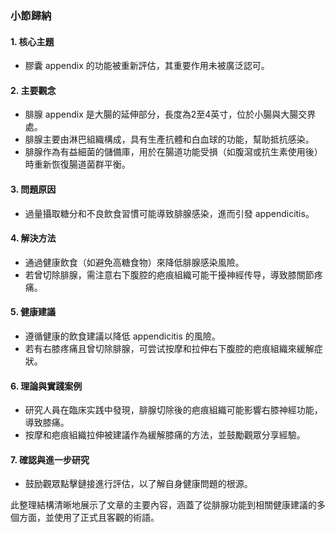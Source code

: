 ### 小節歸納

#### 1. 核心主題  
- 膠囊 appendix 的功能被重新評估，其重要作用未被廣泛認可。

#### 2. 主要觀念  
- 腓腺 appendix 是大腸的延伸部分，長度為2至4英寸，位於小腸與大腸交界處。  
- 腓腺主要由淋巴組織構成，具有生產抗體和白血球的功能，幫助抵抗感染。  
- 腓腺作為有益細菌的儲備庫，用於在腸道功能受損（如腹瀉或抗生素使用後）時重新恢復腸道菌群平衡。

#### 3. 問題原因  
- 過量攝取糖分和不良飲食習慣可能導致腓腺感染，進而引發 appendicitis。  

#### 4. 解決方法  
- 通過健康飲食（如避免高糖食物）來降低腓腺感染風險。  
- 若曾切除腓腺，需注意右下腹腔的疤痕組織可能干擾神經传导，導致膝關節疼痛。  

#### 5. 健康建議  
- 遵循健康的飲食建議以降低 appendicitis 的風險。  
- 若有右膝疼痛且曾切除腓腺，可尝试按摩和拉伸右下腹腔的疤痕組織來緩解症狀。  

#### 6. 理論與實踐案例  
- 研究人員在臨床实践中發現，腓腺切除後的疤痕組織可能影響右膝神經功能，導致膝痛。  
- 按摩和疤痕組織拉伸被建議作為緩解膝痛的方法，並鼓勵觀眾分享經驗。

#### 7. 確認與進一步研究  
- 鼓励觀眾點擊鏈接進行評估，以了解自身健康問題的根源。  

此整理結構清晰地展示了文章的主要內容，涵蓋了從腓腺功能到相關健康建議的多個方面，並使用了正式且客觀的術語。